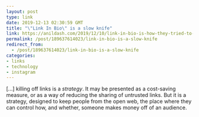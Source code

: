 ```yaml
---
layout: post
type: link
date: 2019-12-13 02:30:59 GMT
title: "\"Link In Bio\" is a slow knife"
link: https://anildash.com/2019/12/10/link-in-bio-is-how-they-tried-to-kill-the-web/
permalink: /post/189637614023/link-in-bio-is-a-slow-knife
redirect_from: 
  - /post/189637614023/link-in-bio-is-a-slow-knife
categories:
- links
- technology
- instagram
---
```

<p>[...] killing off links is a <i>strategy</i>. It may be presented as a cost-saving measure, or as a way of reducing the sharing of untrusted links. But it is a strategy, designed to keep people from the open web, the place where they can control how, and whether, someone makes money off of an audience.</p>